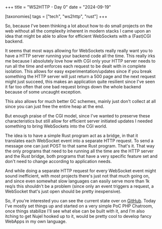 +++
title = "WS2HTTP - Day 0"
date = "2024-09-19"

[taxonomies]
tags = ["tech", "ws2http", "rust"]
+++

So, because I've been thinking a lot about how to do small projects on the web without all the
complexity inherent in modern stacks I came upon an idea that might be able to allow for
efficient WebSockets with a (Fast)CGI backend.

It seems that most ways allowing for WebSockets really really want you to have a HTTP server
running your backend code all the time. This really irks me because I absolutely love how
with CGI only your HTTP server needs to run all the time and enforces each request to be
dealt with in complete isolation.  This allows for easy experimentation/updates since if
you break something the HTTP server will just return a 500 page and the next request might
just succeed, this makes an application quite resilient since I've seen it far too often
that one bad request brings down the whole backend because of some uncaught exception.

This also allows for much better GC schemes, mainly just don't collect at all since you
can just free the entire heap at the end.

But enough praise of the CGI model, since I've wanted to preserve these characteristics
but still allow for efficient server initiated updates I needed something to bring
WebSockets into the CGI world.

The idea is to have a simple Rust program act as a bridge, in that it translates each
WebSocket event into a separate HTTP request. To send a message one can just POST to
that same Rust program.  That's it.  That way the only programs that need to be running
all the time are the HTTP server and the Rust bridge, both programs that have a very
specific feature set and don't need to change according to application needs.

And while doing a separate HTTP request for every WebSocket event might sound inefficient,
with most projects there's just not that much going on, and since even somewhat slow languages
can easily serve more than 1k req/s this shouldn't be a problem (since only an event triggers
a request, a WebSocket that's just open should be pretty inexpensive).

So, if you're interested you can see the current state over on [GitHub](https://github.com/Melchizedek6809/ws2http).
Today I've mostly set things up and started on a very simple PoC PHP Chatroom, once things
stabilize I'll see what else can be built with it, and I'm also itching to get Nujel hooked up
to it, would be pretty cool to develop fancy WebApps in my own language.